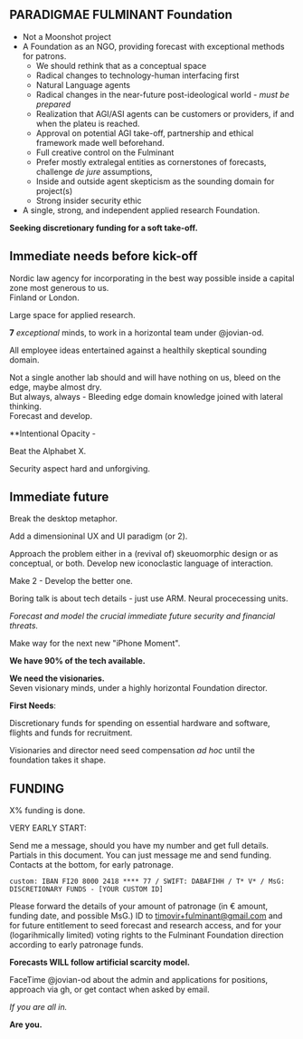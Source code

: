 PARADIGMAE FULMINANT Foundation
---  

  * Not a Moonshot project
  * A Foundation as an NGO, providing forecast with exceptional methods for patrons.
    * We should rethink that as a conceptual space
    * Radical changes to technology-human interfacing first
    * Natural Language agents
    * Radical changes in the near-future post-ideological world - *must be prepared* 
    * Realization that AGI/ASI agents can be customers or providers, if and when the plateu is reached.
    * Approval on potential AGI take-off, partnership and ethical framework made well beforehand.
    * Full creative control on the Fulminant
    * Prefer mostly extralegal entities as cornerstones of forecasts, challenge *de jure* assumptions,
    * Inside and outside agent skepticism as the sounding domain for project(s)
    * Strong insider security ethic
  * A single, strong, and independent applied research Foundation.

**Seeking discretionary funding for a soft take-off.**  


## Immediate needs before kick-off

Nordic law agency for incorporating in the best way possible inside a capital zone most generous to us.  
Finland or London.  

Large space for applied research.

**7** *exceptional* minds, to work in a horizontal team under @jovian-od.  

All employee ideas entertained against a healthily skeptical sounding domain.  

Not a single another lab should and will have nothing on us, bleed on the edge, maybe almost dry.  
But always, always - Bleeding edge domain knowledge joined with lateral thinking.  
Forecast and develop.  

**Intentional Opacity - 

Beat the Alphabet X.  
  
Security aspect hard and unforgiving.


## Immediate future

Break the desktop metaphor.  

Add a dimensioninal UX and UI paradigm (or 2).  

Approach the problem either in a (revival of) skeuomorphic design or as conceptual, or both. 
Develop new iconoclastic language of interaction.

Make 2 - Develop the better one.  

Boring talk is about tech details - just use ARM. Neural procecessing units.  

*Forecast and model the crucial immediate future security and financial threats.*  

Make way for the next new "iPhone Moment".  

**We have 90% of the tech available.**  


**We need the visionaries.**   
Seven visionary minds, under a highly horizontal Foundation director.


**First Needs**:  

Discretionary funds for spending on essential hardware and software,  
flights and funds for recruitment.

Visionaries and director need seed compensation *ad hoc* until the foundation takes it shape.

FUNDING  
---  

X% funding is done.


VERY EARLY START:  

Send me a message, should you have my number and get full details.  Partials in this document.
You can just message me and send funding. Contacts at the bottom, for early patronage.


    custom: IBAN FI20 8000 2418 **** 77 / SWIFT: DABAFIHH / T* V* / MsG: DISCRETIONARY FUNDS - [YOUR CUSTOM ID]   
    
Please forward the details of your amount of patronage (in € amount, funding date, and possible MsG.) ID to timovir+fulminant@gmail.com and for future entitlement to seed forecast and research access, and for your (logarihmically limited) voting rights to the Fulminant Foundation direction according to early patronage funds.    

**Forecasts WILL follow artificial scarcity model.**


FaceTime @jovian-od about the admin and applications for positions, approach via gh, or get contact when asked by email.

*If you are all in.*  

**Are you.**
